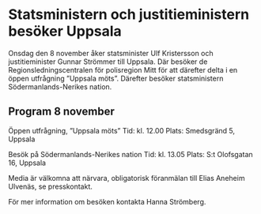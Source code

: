 # Statsministern och justitieministern besöker Uppsala

Onsdag den 8 november åker statsminister Ulf Kristersson och justitieminister Gunnar Strömmer till Uppsala. Där besöker de Regionsledningscentralen för polisregion Mitt för att därefter delta i en öppen utfrågning ”Uppsala möts”. Därefter besöker statsministern Södermanlands-Nerikes nation.

## Program 8 november

Öppen utfrågning, ”Uppsala möts”
Tid: kl. 12.00
Plats: Smedsgränd 5, Uppsala

Besök på Södermanlands-Nerikes nation
Tid: kl. 13.05
Plats: S:t Olofsgatan 16, Uppsala

Media är välkomna att närvara, obligatorisk föranmälan till Elias Aneheim Ulvenäs, se presskontakt.

För mer information om besöken kontakta Hanna Strömberg.

